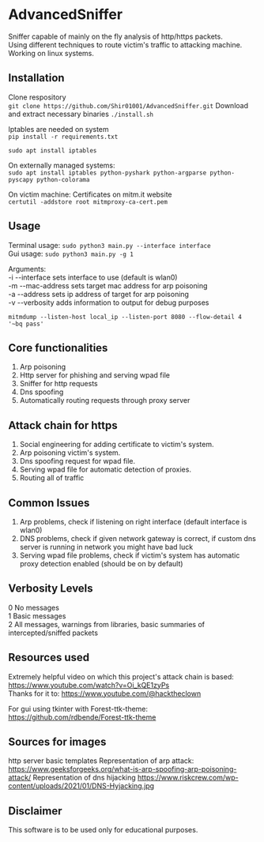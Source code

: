 # AdvancedSniffer
Sniffer capable of mainly on the fly analysis of http/https packets.  
Using different techniques to route victim's traffic to attacking machine.  
Working on linux systems.
## Installation
Clone respository  
```git clone https://github.com/Shir01001/AdvancedSniffer.git```
Download and extract necessary binaries
```./install.sh```

Iptables are needed on system  
```pip install -r requirements.txt```  

    sudo apt install iptables

On externally managed systems:  
```sudo apt install iptables python-pyshark python-argparse python-pyscapy python-colorama```

On victim machine:
Certificates on mitm.it website  
```certutil -addstore root mitmproxy-ca-cert.pem```

## Usage
  
Terminal usage:
```sudo python3 main.py --interface interface```  
Gui usage:
```sudo python3 main.py -g 1```





Arguments:  
-i --interface sets interface to use (default is wlan0)  
-m --mac-address sets target mac address for arp poisoning  
-a --address sets ip address of target for arp poisoning  
-v --verbosity adds information to output for debug purposes

    mitmdump --listen-host local_ip --listen-port 8080 --flow-detail 4 '~bq pass'

## Core functionalities
1. Arp poisoning
2. Http server for phishing and serving wpad file
3. Sniffer for http requests
4. Dns spoofing
5. Automatically routing requests through proxy server

## Attack chain for https
1. Social engineering for adding certificate to victim's system.
2. Arp poisoning victim's system.
3. Dns spoofing request for wpad file.
4. Serving wpad file for automatic detection of proxies.
5. Routing all of traffic 


## Common Issues
1. Arp problems, check if listening on right interface (default interface is wlan0)
2. DNS problems, check if given network gateway is correct, if custom dns server is running in network you might have bad luck
3. Serving wpad file problems, check if victim's system has automatic proxy detection enabled (should be on by default)

## Verbosity Levels
0 No messages  
1 Basic messages  
2 All messages, warnings from libraries, basic summaries of intercepted/sniffed packets

## Resources used
Extremely helpful video on which this project's attack chain is based: https://www.youtube.com/watch?v=Oi_kQE1zyPs  
Thanks for it to: https://www.youtube.com/@hacktheclown

For gui using tkinter with Forest-ttk-theme: https://github.com/rdbende/Forest-ttk-theme
## Sources for images
http server basic templates
Representation of arp attack:
https://www.geeksforgeeks.org/what-is-arp-spoofing-arp-poisoning-attack/
Representation of dns hijacking https://www.riskcrew.com/wp-content/uploads/2021/01/DNS-Hyjacking.jpg


## Disclaimer
This software is to be used only for educational purposes.

